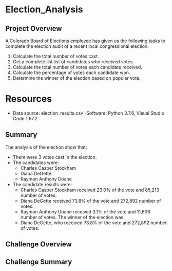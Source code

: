 # Election_Analysis

## Project Overview
A Colorado Board of Elections employee has given us the following tasks to complete the election audit of a recent local congressional election.

1. Calculate the total number of votes cast.
2. Get a complete list list of candidates who received votes.
3. Calculate the total number of votes each candidate received.
4. Calculate the percentage of votes each candidate won.
5. Determine the winner of the election based on popular vote.

# Resources
- Data source: election_results.csv
-Software: Python 3.7.6, Visual Studio Code 1.67.2

## Summary
The analysis of the election show that:
- There were 3 votes cast in the election.
- The candidates were:
    - Charles Casper Stockham
    - Diana DeGette
    - Raymon Anthony Doane
- The candidate results were:
    - Charles Casper Stockham received 23.0% of the vote and 85,213 number of votes.
    - Diana DeGette received 73.8% of the vote and 272,892 number of votes.
    - Raymon Anthony Doane received 3.1% of the vote and 11,606 number of votes.
The winner of the election was:
    - Diana DeGette, who received 73.8% of the vote and 272,892 number of votes.
    
## Challenge Overview

## Challenge Summary 
    
